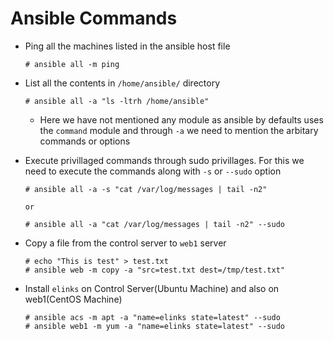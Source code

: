# Ansible Commands

- Ping all the machines listed in the ansible host file

	```
	# ansible all -m ping
	```

- List all the contents in `/home/ansible/` directory

	```
	# ansible all -a "ls -ltrh /home/ansible"
	```
	
	- Here we have not mentioned any module as ansible by defaults uses the `command` module and through `-a` we need to mention the arbitary commands or options

- Execute privillaged commands through sudo privillages. For this we need to execute the commands along with `-s` or `--sudo` option

	```
	# ansible all -a -s "cat /var/log/messages | tail -n2"

	or

	# ansible all -a "cat /var/log/messages | tail -n2" --sudo
	```

- Copy a file from the control server to `web1` server

	```
	# echo "This is test" > test.txt
	# ansible web -m copy -a "src=test.txt dest=/tmp/test.txt"
	```

- Install `elinks` on Control Server(Ubuntu Machine) and also on web1(CentOS Machine)

	```
	# ansible acs -m apt -a "name=elinks state=latest" --sudo
	# ansible web1 -m yum -a "name=elinks state=latest" --sudo
	```
